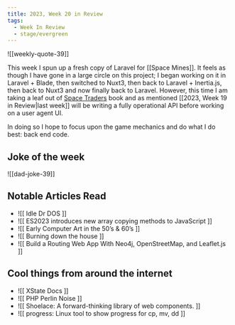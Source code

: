 ```yaml
---
title: 2023, Week 20 in Review
tags:
  - Week In Review
  - stage/evergreen
---
```



![[weekly-quote-39]]

This week I spun up a fresh copy of Laravel for [[Space Mines]]. It feels as though I have gone in a large circle on this project; I began working on it in Laravel + Blade, then switched to Nuxt3, then back to Laravel + Inertia.js, then back to Nuxt3 and now finally back to Laravel. However, this time I am taking a leaf out of [Space Traders](https://spacetraders.io/) book and as mentioned [[2023, Week 19 in Review|last week]] will be writing a fully operational API before working on a user agent UI.

In doing so I hope to focus upon the game mechanics and do what I do best: back end code.

## Joke of the week
![[dad-joke-39]]

## Notable Articles Read

- ![[ Idle Dr DOS ]]
- ![[ ES2023 introduces new array copying methods to JavaScript ]]
- ![[ Early Computer Art in the 50’s & 60’s ]]
- ![[ Burning down the house ]]
- ![[ Build a Routing Web App With Neo4j, OpenStreetMap, and Leaflet.js ]]

## Cool things from around the internet

- ![[ XState Docs ]]
- ![[ PHP Perlin Noise ]]
- ![[ Shoelace: A forward-thinking library of web components. ]]
- ![[ progress: Linux tool to show progress for cp, mv, dd ]]
